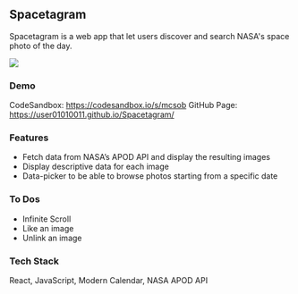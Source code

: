 ## Spacetagram

Spacetagram is a web app that let users discover and search NASA's space photo of the day.

<img src="relative/path/in/repository/to/spacetagram.png"/>

### Demo

CodeSandbox: https://codesandbox.io/s/mcsob
GitHub Page: https://user01010011.github.io/Spacetagram/

### Features

- Fetch data from NASA’s APOD API and display the resulting images
- Display descriptive data for each image
- Data-picker to be able to browse photos starting from a specific date

### To Dos

- Infinite Scroll
- Like an image
- Unlink an image

### Tech Stack

React, JavaScript, Modern Calendar, NASA APOD API
